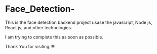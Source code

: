 # Face_Detection-

This is the face detection backend project usase the javascript, Node js, React js, and other technologies.

I am trying to complete this as soon as possible.

Thank You for visiting !!!!

